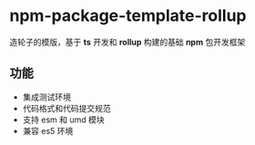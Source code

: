 # npm-package-template-rollup

造轮子的模版，基于 **ts** 开发和 **rollup** 构建的基础 **npm** 包开发框架

## 功能

- 集成测试环境
- 代码格式和代码提交规范
- 支持 esm 和 umd 模块
- 兼容 es5 环境
